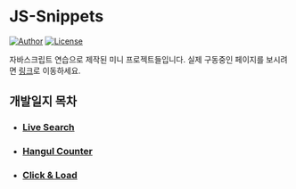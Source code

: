 # JS-Snippets

[![Author](https://img.shields.io/badge/author-hwhang0917-green?style=flat)](https://github.com/hwhang0917/js-snippets)
[![License](https://img.shields.io/github/license/hwhang0917/js-snippets)](https://github.com/hwhang0917/js-snippets/blob/master/LICENSE)

자바스크립트 연습으로 제작된 미니 프로젝트들입니다. 실제 구동중인 페이지를 보시려면 [링크](https://hwhang0917.github.io/js-snippets/)로 이동하세요.

## 개발일지 목차

- ### [Live Search](./pages/info.md#p1)
- ### [Hangul Counter](./pages/info.md#p2)
- ### [Click & Load](./pages/info.md#p3)
